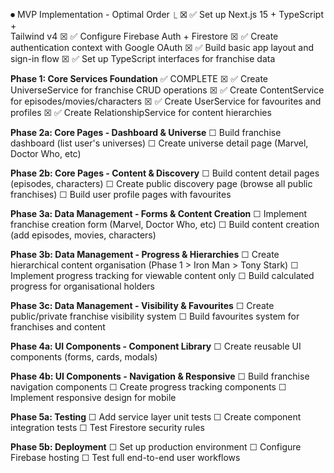 ⏺ MVP Implementation - Optimal Order
  ⎿ ☒ ✅ Set up Next.js 15 + TypeScript +          
      Tailwind v4
    ☒ ✅ Configure Firebase Auth + Firestore
    ☒ ✅ Create authentication context with 
      Google OAuth
    ☒ ✅ Build basic app layout and sign-in flow
    ☒ ✅ Set up TypeScript interfaces for 
      franchise data

**Phase 1: Core Services Foundation** ✅ COMPLETE
    ☒ ✅ Create UniverseService for franchise CRUD
      operations
    ☒ ✅ Create ContentService for
      episodes/movies/characters
    ☒ ✅ Create UserService for favourites and
      profiles
    ☒ ✅ Create RelationshipService for content
      hierarchies

**Phase 2a: Core Pages - Dashboard & Universe**
    ☐ Build franchise dashboard (list user's
      universes)
    ☐ Create universe detail page (Marvel, Doctor
      Who, etc)

**Phase 2b: Core Pages - Content & Discovery**
    ☐ Build content detail pages (episodes,
      characters)
    ☐ Create public discovery page (browse all
      public franchises)
    ☐ Build user profile pages with favourites

**Phase 3a: Data Management - Forms & Content Creation**
    ☐ Implement franchise creation form (Marvel,
      Doctor Who, etc)
    ☐ Build content creation (add episodes,
      movies, characters)

**Phase 3b: Data Management - Progress & Hierarchies**
    ☐ Create hierarchical content organisation
      (Phase 1 > Iron Man > Tony Stark)
    ☐ Implement progress tracking for viewable
      content only
    ☐ Build calculated progress for
      organisational holders

**Phase 3c: Data Management - Visibility & Favourites**
    ☐ Create public/private franchise visibility
      system
    ☐ Build favourites system for franchises and
      content

**Phase 4a: UI Components - Component Library**
    ☐ Create reusable UI components (forms,
      cards, modals)

**Phase 4b: UI Components - Navigation & Responsive**
    ☐ Build franchise navigation components
    ☐ Create progress tracking components
    ☐ Implement responsive design for mobile

**Phase 5a: Testing**
    ☐ Add service layer unit tests
    ☐ Create component integration tests
    ☐ Test Firestore security rules

**Phase 5b: Deployment**
    ☐ Set up production environment
    ☐ Configure Firebase hosting
    ☐ Test full end-to-end user workflows